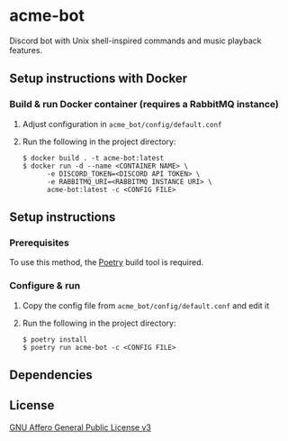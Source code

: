 # acme-bot

Discord bot with Unix shell-inspired commands and music playback features.

Setup instructions with Docker
-----------

### Build & run Docker container (requires a RabbitMQ instance)

1. Adjust configuration in `acme_bot/config/default.conf`
2. Run the following in the project directory:

    ```console
    $ docker build . -t acme-bot:latest
    $ docker run -d --name <CONTAINER NAME> \
          -e DISCORD_TOKEN=<DISCORD API TOKEN> \
          -e RABBITMQ_URI=<RABBITMQ INSTANCE URI> \
          acme-bot:latest -c <CONFIG FILE>
    ```

Setup instructions
-----------

### Prerequisites

To use this method, the [Poetry](https://python-poetry.org) build tool is required.

### Configure & run

1. Copy the config file from `acme_bot/config/default.conf` and edit it
2. Run the following in the project directory:

    ```console
    $ poetry install
    $ poetry run acme-bot -c <CONFIG FILE>
    ```

Dependencies
------------

License
-------

[GNU Affero General Public License v3](https://opensource.org/licenses/AGPL-3.0)
